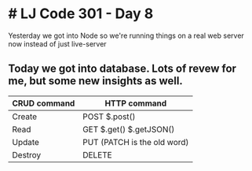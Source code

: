 <h1># LJ Code 301 - Day 8</h1>

<p>Yesterday we got into Node so we're running things on a real web server now instead of just live-server</p>

<h2>Today we got into database.  Lots of revew for me, but some new insights as well.</h2>

CRUD command    | HTTP command
----------------|------------------------------
Create          | POST $.post()
Read            | GET $.get() $.getJSON()
Update          | PUT (PATCH is the old word)
Destroy         | DELETE
